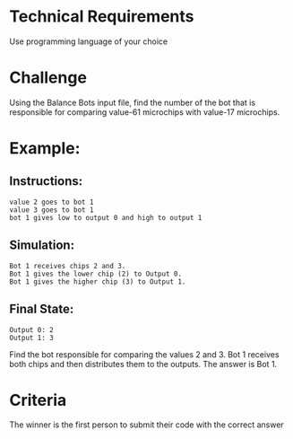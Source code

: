 # Technical Requirements
Use programming language of your choice

# Challenge
Using the Balance Bots input file, find the number of the bot that is responsible for comparing value-61 microchips with value-17 microchips.


# Example:

## Instructions:
```
value 2 goes to bot 1
value 3 goes to bot 1
bot 1 gives low to output 0 and high to output 1
```
## Simulation:
```
Bot 1 receives chips 2 and 3.
Bot 1 gives the lower chip (2) to Output 0.
Bot 1 gives the higher chip (3) to Output 1.
```
## Final State:
```
Output 0: 2
Output 1: 3
```
Find the bot responsible for comparing the values 2 and 3. Bot 1 receives both chips and then distributes them to the outputs. The answer is Bot 1.


# Criteria
The winner is the first person to submit their code with the correct answer
